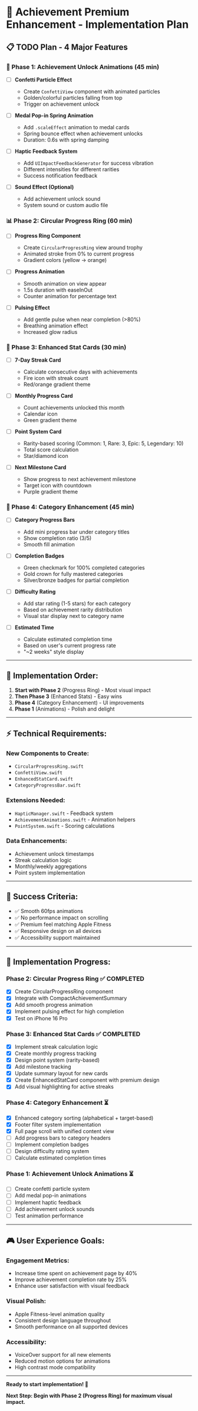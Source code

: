 # 🎯 Achievement Premium Enhancement - Implementation Plan

## 📋 **TODO Plan - 4 Major Features**

### **🎉 Phase 1: Achievement Unlock Animations (45 min)**
- [ ] **Confetti Particle Effect**
  - Create `ConfettiView` component with animated particles
  - Golden/colorful particles falling from top
  - Trigger on achievement unlock
  
- [ ] **Medal Pop-in Spring Animation**
  - Add `.scaleEffect` animation to medal cards
  - Spring bounce effect when achievement unlocks
  - Duration: 0.6s with spring damping
  
- [ ] **Haptic Feedback System**
  - Add `UIImpactFeedbackGenerator` for success vibration
  - Different intensities for different rarities
  - Success notification feedback
  
- [ ] **Sound Effect (Optional)**
  - Add achievement unlock sound
  - System sound or custom audio file

### **📊 Phase 2: Circular Progress Ring (60 min)**
- [ ] **Progress Ring Component**
  - Create `CircularProgressRing` view around trophy
  - Animated stroke from 0% to current progress
  - Gradient colors (yellow → orange)
  
- [ ] **Progress Animation**
  - Smooth animation on view appear
  - 1.5s duration with easeInOut
  - Counter animation for percentage text
  
- [ ] **Pulsing Effect**
  - Add gentle pulse when near completion (>80%)
  - Breathing animation effect
  - Increased glow radius

### **🏅 Phase 3: Enhanced Stat Cards (30 min)**
- [ ] **7-Day Streak Card**
  - Calculate consecutive days with achievements
  - Fire icon with streak count
  - Red/orange gradient theme
  
- [ ] **Monthly Progress Card**
  - Count achievements unlocked this month
  - Calendar icon
  - Green gradient theme
  
- [ ] **Point System Card**
  - Rarity-based scoring (Common: 1, Rare: 3, Epic: 5, Legendary: 10)
  - Total score calculation
  - Star/diamond icon
  
- [ ] **Next Milestone Card**
  - Show progress to next achievement milestone
  - Target icon with countdown
  - Purple gradient theme

### **🎯 Phase 4: Category Enhancement (45 min)**
- [ ] **Category Progress Bars**
  - Add mini progress bar under category titles
  - Show completion ratio (3/5)
  - Smooth fill animation
  
- [ ] **Completion Badges**
  - Green checkmark for 100% completed categories
  - Gold crown for fully mastered categories
  - Silver/bronze badges for partial completion
  
- [ ] **Difficulty Rating**
  - Add star rating (1-5 stars) for each category
  - Based on achievement rarity distribution
  - Visual star display next to category name
  
- [ ] **Estimated Time**
  - Calculate estimated completion time
  - Based on user's current progress rate
  - "~2 weeks" style display

---

## 🚀 **Implementation Order:**

1. **Start with Phase 2** (Progress Ring) - Most visual impact
2. **Then Phase 3** (Enhanced Stats) - Easy wins
3. **Phase 4** (Category Enhancement) - UI improvements  
4. **Phase 1** (Animations) - Polish and delight

---

## ⚡ **Technical Requirements:**

### **New Components to Create:**
- `CircularProgressRing.swift`
- `ConfettiView.swift` 
- `EnhancedStatCard.swift`
- `CategoryProgressBar.swift`

### **Extensions Needed:**
- `HapticManager.swift` - Feedback system
- `AchievementAnimations.swift` - Animation helpers
- `PointSystem.swift` - Scoring calculations

### **Data Enhancements:**
- Achievement unlock timestamps
- Streak calculation logic
- Monthly/weekly aggregations
- Point system implementation

---

## 🎯 **Success Criteria:**
- ✅ Smooth 60fps animations
- ✅ No performance impact on scrolling
- ✅ Premium feel matching Apple Fitness
- ✅ Responsive design on all devices
- ✅ Accessibility support maintained

---

## 📱 **Implementation Progress:**

### **Phase 2: Circular Progress Ring** ✅ COMPLETED
- [x] Create CircularProgressRing component
- [x] Integrate with CompactAchievementSummary
- [x] Add smooth progress animation
- [x] Implement pulsing effect for high completion
- [x] Test on iPhone 16 Pro

### **Phase 3: Enhanced Stat Cards** ✅ COMPLETED
- [x] Implement streak calculation logic
- [x] Create monthly progress tracking  
- [x] Design point system (rarity-based)
- [x] Add milestone tracking
- [x] Update summary layout for new cards
- [x] Create EnhancedStatCard component with premium design
- [x] Add visual highlighting for active streaks

### **Phase 4: Category Enhancement** ⏳ 
- [x] Enhanced category sorting (alphabetical + target-based)
- [x] Footer filter system implementation  
- [x] Full page scroll with unified content view
- [ ] Add progress bars to category headers
- [ ] Implement completion badges
- [ ] Design difficulty rating system
- [ ] Calculate estimated completion times

### **Phase 1: Achievement Unlock Animations** ⏳
- [ ] Create confetti particle system
- [ ] Add medal pop-in animations
- [ ] Implement haptic feedback
- [ ] Add achievement unlock sounds
- [ ] Test animation performance

---

## 🎮 **User Experience Goals:**

### **Engagement Metrics:**
- Increase time spent on achievement page by 40%
- Improve achievement completion rate by 25%
- Enhance user satisfaction with visual feedback

### **Visual Polish:**
- Apple Fitness-level animation quality
- Consistent design language throughout
- Smooth performance on all supported devices

### **Accessibility:**
- VoiceOver support for all new elements
- Reduced motion options for animations
- High contrast mode compatibility

---

**Ready to start implementation! 🚀**

**Next Step: Begin with Phase 2 (Progress Ring) for maximum visual impact.** 